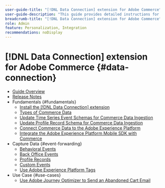 ```yaml
---
user-guide-title: "[!DNL Data Connection] extension for Adobe Commerce"
user-guide-description: "This guide provides detailed instructions for using the [!DNL Data Connection] extension for Adobe Commerce."
breadcrumb-title: "[!DNL Data Connection] extension for Adobe Commerce"
role: Admin
feature: Personalization, Integration
recommendations: noDisplay
---
```

# [!DNL Data Connection] extension for Adobe Commerce {#data-connection}

- [Guide Overview](overview.md)
- [Release Notes](release-notes.md)
- Fundamentals {#fundamentals}
   - [Install the [!DNL Data Connection] extension](install.md)
   - [Types of Commerce Data](data-ingestion.md)
   - [Update Time Series Event Schemas for Commerce Data Ingestion](update-xdm.md)
   - [Update Profile Record Schema for Commerce Data Ingestion](update-xdm-profilerecord.md)
   - [Connect Commerce Data to the Adobe Experience Platform](connect-data.md)
   - [Integrate the Adobe Experience Platform Mobile SDK with Commerce](mobile-sdk-epc.md)
- Capture Data {#event-forwarding}
   - [Behavioral Events](events.md)
   - [Back Office Events](events-backoffice.md)
   - [Profile Records](events-profilerecord.md)
   - [Custom Events](custom-events.md)
   - [Use Adobe Experience Platform Tags](using-tags.md)
- Use Case {#use-cases}
   - [Use Adobe Journey Optimizer to Send an Abandoned Cart Email](using-ajo.md)
